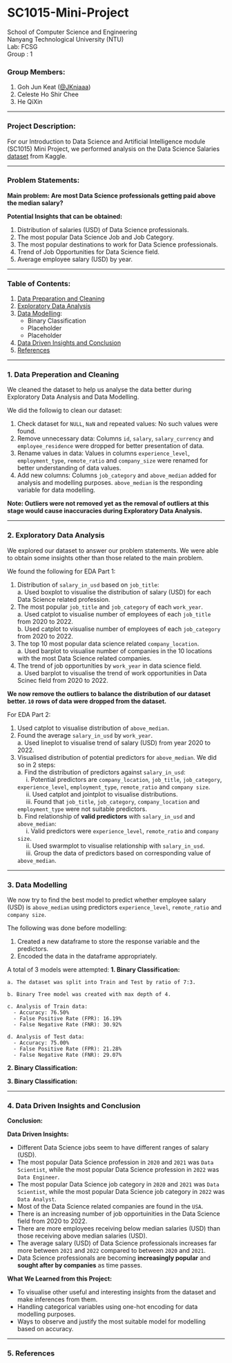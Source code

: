 # SC1015-Mini-Project

School of Computer Science and Engineering \
Nanyang Technological University (NTU) \
Lab: FCSG \
Group : 1 

### Group Members: 
1. Goh Jun Keat ([@JKniaaa](https://github.com/JKniaaa))
2. Celeste Ho Shir Chee 
3. He QiXin 

---
### Project Description:
For our Introduction to Data Science and Artificial Intelligence module (SC1015) Mini Project, we performed analysis on the Data Science Salaries [dataset](https://www.kaggle.com/datasets/zain280/data-science-salaries) from Kaggle.

---
### Problem Statements:
**Main problem: Are most Data Science professionals getting paid above the median salary?**

**Potential Insights that can be obtained:**
1. Distribution of salaries (USD) of Data Science professionals.
2. The most popular Data Science Job and Job Category.
3. The most popular destinations to work for Data Science professionals.
4. Trend of Job Opportunities for Data Science field.
5. Average employee salary (USD) by year.

---
### Table of Contents:
1. [Data Preparation and Cleaning](#1-Data-Preparation-and-Cleaning)
2. [Exploratory Data Analysis](#2-Exploratory-Data-Analysis)
3. [Data Modelling](#3-Data-Modelling):
   - Binary Classification
   - Placeholder
   - Placeholder
4. [Data Driven Insights and Conclusion](#4-Data-Driven-Insights-and-Conclusion)
5. [References](#5-References)

---
### 1. Data Preperation and Cleaning
We cleaned the dataset to help us analyse the data better during Exploratory Data Analysis and Data Modelling.

We did the followig to clean our dataset:
1. Check dataset for `NULL`, `NaN` and repeated values: No such values were found.
2. Remove unnecessary data: Columns `id`, `salary`, `salary_currency` and `employee_residence` were dropped for better presentation of data.
3. Rename values in data: Values in columns `experience_level`, `employment_type`, `remote_ratio` and `company_size` were renamed for better understanding of data values.
4. Add new columns: Columns `job_category` and `above_median` added for analysis and modelling purposes. `above_median` is the responding variable for data modelling.

**Note: Outliers were not removed yet as the removal of outliers at this stage would cause inaccuracies during Exploratory Data Analysis.**

---
### 2. Exploratory Data Analysis
We explored our dataset to answer our problem statements. We were able to obtain some insights other than those related to the main problem.

We found the following for EDA Part 1:
1. Distribution of `salary_in_usd` based on `job_title`: \
    a. Used boxplot to visualise the distribution of salary (USD) for each Data Science related profession. 
2. The most popular `job_title` and `job_category` of each `work_year`. \
    a. Used catplot to visualise number of employees of each `job_title` from 2020 to 2022. \
    b. Used catplot to visualise number of employees of each `job_category` from 2020 to 2022. 
3. The top 10 most popular data science related `company_location`. \
    a. Used barplot to visualise number of companies in the 10 locations with the most Data Science related companies. 
4. The trend of job opportunities by `work_year` in data science field. \
    a. Used barplot to visualise the trend of work opportunities in Data Scinec field from 2020 to 2022.

**We now remove the outliers to balance the distribution of our dataset better. `10` rows of data were dropped from the dataset.**

For EDA Part 2:
1. Used catplot to visualise distribution of `above_median`.
2. Found the average `salary_in_usd` by `work_year`. \
    a. Used lineplot to visualise trend of salary (USD) from year 2020 to 2022.
3. Visualised distribution of potential predictors for `above_median`. We did so in 2 steps: \
    a. Find the distribution of predictors against `salary_in_usd`: \
        &nbsp;&nbsp;&nbsp;&nbsp; i. Potential predictors are `company_location`, `job_title`, `job_category`, `experience_level`, `employment_type`, `remote_ratio` and `company size`. \
        &nbsp;&nbsp;&nbsp;&nbsp; ii. Used catplot and jointplot to visualise distributions. \
        &nbsp;&nbsp;&nbsp;&nbsp; iii. Found that `job_title`, `job_category`, `company_location` and `employment_type` were not suitable predictors. \
    b. Find relationship of **valid predictors** with `salary_in_usd` and `above_median`: \
        &nbsp;&nbsp;&nbsp;&nbsp; i. Valid predictors were `experience_level`, `remote_ratio` and `company size`. \
        &nbsp;&nbsp;&nbsp;&nbsp; ii. Used swarmplot to visualise relationship with `salary_in_usd`. \
        &nbsp;&nbsp;&nbsp;&nbsp; iii. Group the data of predictors based on corresponding value of `above_median`. 

---
### 3. Data Modelling
We now try to find the best model to predict whether employee salary (USD) is `above_median` using predictors `experience_level`, `remote_ratio` and `company size`.

The following was done before modelling:
1. Created a new dataframe to store the response variable and the predictors.
2. Encoded the data in the dataframe appropriately.

A total of 3 models were attempted:
**1. Binary Classification:**

    a. The dataset was split into Train and Test by ratio of 7:3.
    
    b. Binary Tree model was created with max depth of 4.
    
    c. Analysis of Train data:
      - Accuracy: 76.50%
      - False Positive Rate (FPR): 16.19%
      - False Negative Rate (FNR): 30.92%
      
    d. Analysis of Test data:
      - Accuracy: 75.00%
      - False Positive Rate (FPR): 21.28%
      - False Negative Rate (FNR): 29.07%

**2. Binary Classification:**


**3. Binary Classification:**




---
### 4. Data Driven Insights and Conclusion

**Conclusion:**


**Data Driven Insights:**
- Different Data Science jobs seem to have different ranges of salary (USD).
- The most popular Data Science profession in `2020` and `2021` was `Data Scientist`, while the most popular Data Science profession in `2022` was `Data Engineer`.
- The most popular Data Science job category in `2020` and `2021` was `Data Scientist`, while the most popular Data Science job category in `2022` was `Data Analyst`.
- Most of the Data Science related companies are found in the `USA`.
- There is an increasing number of job opportuinities in the Data Science field from 2020 to 2022.
- There are more employees receiving below median salaries (USD) than those receiving above median salaries (USD).
- The average salary (USD) of Data Science professionals increases far more between `2021` and `2022` compared to between `2020` and `2021`.
- Data Science professionals are becoming **increasingly popular** and **sought after by companies** as time passes.


**What We Learned from this Project:**
- To visualise other useful and interesting insights from the dataset and make inferences from them.
- Handling categorical variables using one-hot encoding for data modelling purposes.
- Ways to observe and justify the most suitable model for modelling based on accuracy.

---
### 5. References












